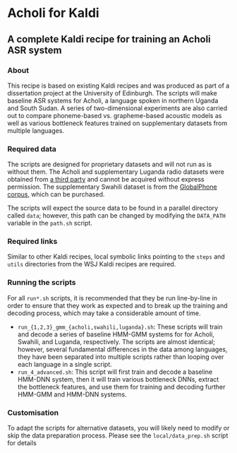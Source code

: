 # Acholi for Kaldi

## A complete Kaldi recipe for training an Acholi ASR system

### About

This recipe is based on existing Kaldi recipes and was produced as part of a dissertation project at the University of Edinburgh. The scripts will make baseline ASR systems for Acholi, a language spoken in northern Uganda and South Sudan. A series of two-dimensional experiments are also carried out to compare phoneme-based vs. grapheme-based acoustic models as well as various bottleneck features trained on supplementary datasets from multiple languages.

### Required data

The scripts are designed for proprietary datasets and will not run as is without them. The Acholi and supplementary Luganda radio datasets were obtained from [a third party](http://unglobalpulse.org/kampala) and cannot be acquired without express permission. The supplementary Swahili dataset is from the [GlobalPhone corpus](http://catalog.elra.info/product_info.php?products_id=1258), which can be purchased.

The scripts will expect the source data to be found in a parallel directory called `data`; however, this path can be changed by modifying the `DATA_PATH` variable in the `path.sh` script.

### Required links

Similar to other Kaldi recipes, local symbolic links pointing to the `steps` and `utils` directories from the WSJ Kaldi recipes are required.

### Running the scripts

For all `run*.sh` scripts, it is recommended that they be run line-by-line in order to ensure that they work as expected and to break up the training and decoding process, which may take a considerable amount of time.

- `run_{1,2,3}_gmm_{acholi,swahili,luganda}.sh`: These scripts will train and decode a series of baseline HMM-GMM systems for for Acholi, Swahili, and Luganda, respectively. The scripts are almost identical; however, several fundamental differences in the data among languages, they have been separated into multiple scripts rather than looping over each language in a single script.
- `run_4_advanced.sh`: This script will first train and decode a baseline HMM-DNN system, then it will train various bottleneck DNNs, extract the bottleneck features, and use them for training and decoding further HMM-GMM and HMM-DNN systems.

### Customisation

To adapt the scripts for alternative datasets, you will likely need to modify or skip the data preparation process. Please see the `local/data_prep.sh` script for details
